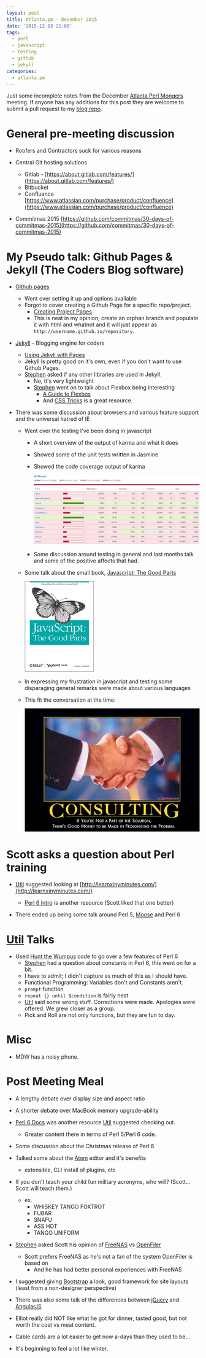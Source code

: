 ```yaml
---
layout: post
title: Atlanta.pm - December 2015
date: '2015-12-03 21:00'
tags:
  - perl
  - javascript
  - testing
  - github
  - jekyll
categories:
  - atlanta.pm
---
```


Just some incomplete notes from the December [Atlanta Perl Mongers](https://atlanta.pm.org) meeting. If anyone has any additions for this post they are welcome to submit a pull request to my [blog repo](https://github.com/Woody2143/woody2143.github.io).

# General pre-meeting discussion
- Roofers and Contractors suck for various reasons
- Central Git hosting solutions
  - Gitlab - [https://about.gitlab.com/features/](https://about.gitlab.com/features/)
  - Bitbucket
  - Confluance [https://www.atlassian.com/purchase/product/confluence](https://www.atlassian.com/purchase/product/confluence)

- Commitmas 2015 [https://github.com/commitmas/30-days-of-commitmas-2015](https://github.com/commitmas/30-days-of-commitmas-2015)

# My Pseudo talk: Github Pages & Jekyll (The Coders Blog software)
- [Github pages](http://pages.github.com)
  - Went over setting it up and options available
  - Forgot to cover creating a Github Page for a specific repo/project.
    - [Creating Project Pages](https://help.github.com/articles/creating-project-pages-manually/)
    - This is neat in my opinion; create an orphan branch and populate it with html and whatnot and it will just appear as `http://username.github.io/repository`.

- [Jekyll](http://jekyllrb.com/) - Blogging engine for coders
  - [Using Jekyll with Pages](https://help.github.com/articles/using-jekyll-with-pages/)
  - Jekyll is pretty good on it's own, even if you don't want to use Github Pages.
  - [Stephen](http://stephen.cristol.googlepages.com/) asked if any other libraries are used in Jekyll.
    - No, it's very lightweight
    - [Stephen](http://stephen.cristol.googlepages.com/) went on to talk about Flexbox being interesting
      - [A Guide to Flexbox](https://css-tricks.com/snippets/css/a-guide-to-flexbox/)
      - And [CSS Tricks](https://css-tricks.com) is a great resource.

- There was some discussion about browsers and various feature support and the universal hatred of IE
  - Went over the testing I've been doing in javascript
    - A short overview of the output of karma and what it does
    - Showed some of the unit tests written in Jasmine
    - Showed the code coverage output of karma

      ![Karma Coverage](/assets/karma_coverage_screenshot_2015-12-03_21-45-38.png)

    - Some discussion around testing in general and last months talk and some of the positive affects that had.

  - Some talk about the small book, [Javascript: The Good Parts](http://shop.oreilly.com/product/9780596517748.do)

    ![The Good Parts](/assets/js_tgp.gif)

  - In expressing my frustration in javascript and testing some disparaging general remarks were made about various languages
  - This fit the conversation at the time:

    ![Consulting](/assets/consultingdemotivator_grande.jpeg)

# Scott asks a question about Perl training
- [Util](http://perlmonks.org/?node=Util) suggested looking at [http://learnxinyminutes.com/](http://learnxinyminutes.com/)
  - [Perl 6 Intro](http://perl6intro.com) is another resource (Scott liked that one better)

- There ended up being some talk around Perl 5, [Moose](https://metacpan.org/pod/Moose) and Perl 6

# [Util](http://perlmonks.org/?node=Util) Talks
- Used [Hunt the Wumpus](http://rosettacode.org/wiki/Hunt_The_Wumpus) code to go over a few features of Perl 6
  - [Stephen](http://stephen.cristol.googlepages.com/) had a question about constants in Perl 6, this went on for a bit.
  - I have to admit; I didn't capture as much of this as I should have.
  - Functional Programming: Variables don't and Constants aren't.
  - `prompt` function
  - `repeat {} until $condition` is fairly neat
  - [Util](http://perlmonks.org/?node=Util) said some wrong stuff. Corrections were made. Apologies were offered. We grew closer as a group.
  - Pick and Roll are not only functions, but they are fun to day.

# Misc
- MDW has a noisy phone.

# Post Meeting Meal
- A lengthy debate over display size and aspect ratio
- A shorter debate over MacBook memory upgrade-ability
- [Perl 6 Docs](http://docs.perl6.org) was another resource [Util](http://perlmonks.org/?node=Util) suggested checking out.
  - Greater content there in terms of Perl 5/Perl 6 code.

- Some discussion about the Christmas release of Perl 6
- Talked some about the [Atom](https://atom.io) editor and it's benefits
  - extensible, CLI install of plugins, etc

- If you don't teach your child fun military acronyms, who will? (Scott... Scott will teach them.)
  - ex.
    - WHISKEY TANGO FOXTROT
    - FUBAR
    - SNAFU
    - ASS HOT
    - TANGO UNIFORM

- [Stephen](http://stephen.cristol.googlepages.com/) asked Scott his opinion of [FreeNAS](https://www.freenas.org) vs [OpenFiler](https://www.openfiler.com)
  - Scott prefers FreeNAS as he's not a fan of the system OpenFiler is based on
    - And he has had better personal experiences with FreeNAS

- I suggested giving [Bootstrap](https://getbootstrap.com) a look, good framework for site layouts (least from a non-designer perspective)
- There was also some talk of the differences between [jQuery](https://jquery.com) and [AngularJS](https://angularjs.org)
- Elliot really did NOT like what he got for dinner, tasted good, but not worth the cost vs meat content.
- Cable cards are a lot easier to get now a-days than they used to be...
- It's beginning to feel a lot like winter.

